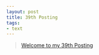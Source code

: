 ```yaml
---
layout: post
title: 39th Posting
tags: 
- text
---
```


> [Welcome to my 39th Posting](https://janghan-kor.tistory.com/226)
